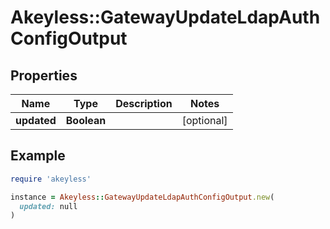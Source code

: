 # Akeyless::GatewayUpdateLdapAuthConfigOutput

## Properties

| Name | Type | Description | Notes |
| ---- | ---- | ----------- | ----- |
| **updated** | **Boolean** |  | [optional] |

## Example

```ruby
require 'akeyless'

instance = Akeyless::GatewayUpdateLdapAuthConfigOutput.new(
  updated: null
)
```

